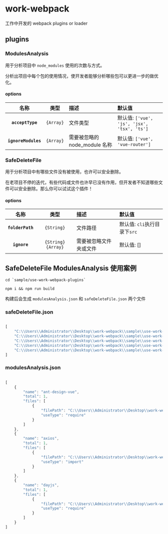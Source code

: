 # work-webpack

工作中开发的 webpack plugins or loader

## plugins

### ModulesAnalysis

用于分析项目中 `node_modules` 使用的次数与方式。

分析出项目中每个包的使用情况，使开发者能够分析哪些包可以更进一步的做优化。

#### options

|名称|类型|描述|默认值|
|:--:|:--:|:----------|:----------|
|**`acceptType`**|`{Array}`| 文件类型| 默认值: `['vue', 'js', 'jsx', 'tsx', 'ts']` |
|**`ignoreModules`**|`{Array}`|需要被忽略的 node_module 名称| 默认值: `['vue', 'vue-router']`|


### SafeDeleteFile

用于分析项目中有哪些文件没有被使用，也许可以安全删除。

在老项目不停的迭代，有些代码或文件也许早已没有作用，但开发者不知道哪些文件可以安全删除。那么你可以试试这个插件！

#### options
|名称|类型|描述|默认值|
|:--:|:--:|:----------|:----------|
|**`folderPath`**|`{String}`|文件路径|默认值: `cli`执行目录下`src` |
|**`ignore`**|`{String}` `{Array}`|需要被忽略文件夹或文件| 默认值: []|



## SafeDeleteFile ModulesAnalysis 使用案例

```
cd `sample/use-work-webpack-plugins`

npm i && npm run build

```

构建后会生成 `modulesAnalysis.json` 和 `safeDeleteFile.json` 两个文件

### safeDeleteFile.json

```js

[
    "C:\\Users\\Administrator\\Desktop\\work-webpack\\sample\\use-work-webpack-plugins\\src\\assets\\aleksandr-popov-Hkrp734cElQ-unsplash.jpg",
    "C:\\Users\\Administrator\\Desktop\\work-webpack\\sample\\use-work-webpack-plugins\\src\\assets\\devon-hawkins-YW_xD_j50UI-unsplash.jpg",
    "C:\\Users\\Administrator\\Desktop\\work-webpack\\sample\\use-work-webpack-plugins\\src\\assets\\neom-JZerhwPHiBI-unsplash.jpg",
    "C:\\Users\\Administrator\\Desktop\\work-webpack\\sample\\use-work-webpack-plugins\\src\\components\\CustomModal.vue",
    "C:\\Users\\Administrator\\Desktop\\work-webpack\\sample\\use-work-webpack-plugins\\src\\not-use.js"
]

```
### modulesAnalysis.json
```js

[
    {
        "name": "ant-design-vue",
        "total": 1,
        "files": [
            {
                "filePath": "C:\\Users\\Administrator\\Desktop\\work-webpack\\sample\\use-work-webpack-plugins\\src\\main.js",
                "useType": "require"
            }
        ]
    },
    {
        "name": "axios",
        "total": 1,
        "files": [
            {
                "filePath": "C:\\Users\\Administrator\\Desktop\\work-webpack\\sample\\use-work-webpack-plugins\\src\\components\\HelloWorld.vue",
                "useType": "import"
            }
        ]
    },
    {
        "name": "dayjs",
        "total": 1,
        "files": [
            {
                "filePath": "C:\\Users\\Administrator\\Desktop\\work-webpack\\sample\\use-work-webpack-plugins\\src\\components\\HelloWorld.vue",
                "useType": "require"
            }
        ]
    }
]

```

